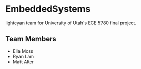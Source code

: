 # EmbeddedSystems
lightcyan team for University of Utah's ECE 5780 final project.

## Team Members
* Ella Moss
* Ryan Lam
* Matt Alter
